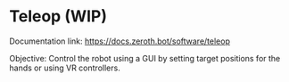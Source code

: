 # Teleop (WIP)

Documentation link: https://docs.zeroth.bot/software/teleop

Objective: Control the robot using a GUI by setting target positions for the hands or using VR controllers.


